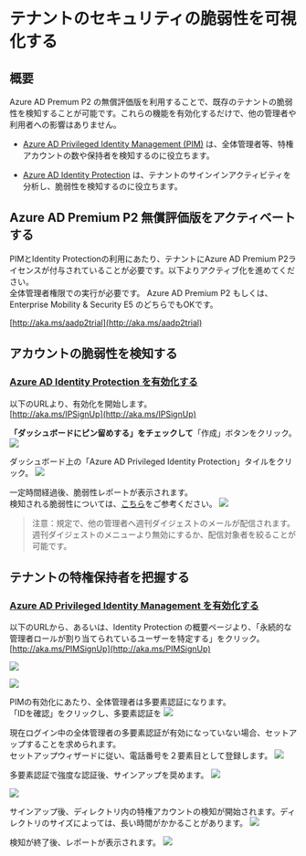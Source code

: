 # テナントのセキュリティの脆弱性を可視化する

## 概要
Azure AD Premum P2 の無償評価版を利用することで、既存のテナントの脆弱性を検知することが可能です。これらの機能を有効化するだけで、他の管理者や利用者への影響はありません。

* [Azure AD Privileged Identity Management (PIM)](https://docs.microsoft.com/ja-jp/azure/active-directory/active-directory-privileged-identity-management-configure) は、全体管理者等、特権アカウントの数や保持者を検知するのに役立ちます。  

* [Azure AD Identity Protection](https://docs.microsoft.com/ja-jp/azure/active-directory/active-directory-identityprotection) は、テナントのサインインアクティビティを分析し、脆弱性を検知するのに役立ちます。  


## Azure AD Premium P2 無償評価版をアクティベートする
PIMとIdentity Protectionの利用にあたり、テナントにAzure AD Premium P2ライセンスが付与されていることが必要です。以下よりアクティブ化を進めてください。  
全体管理者権限での実行が必要です。
Azure AD Premium P2 もしくは、Enterprise Mobility & Security E5 のどちらでもOKです。

[http://aka.ms/aadp2trial](http://aka.ms/aadp2trial)

## アカウントの脆弱性を検知する
### [Azure AD Identity Protection を有効化する](https://docs.microsoft.com/ja-jp/azure/active-directory/active-directory-identityprotection-enable)

以下のURLより、有効化を開始します。  
[http://aka.ms/IPSignUp](http://aka.ms/IPSignUp)

**「ダッシュボードにピン留めする」をチェックして**「作成」ボタンをクリック。
![](img/2017-11-20-16-10-16.png)

ダッシュボード上の「Azure AD Privileged Identity Protection」タイルをクリック。
![](img/2017-11-20-16-12-12.png)

一定時間経過後、脆弱性レポートが表示されます。  
検知される脆弱性については、[こちら](https://docs.microsoft.com/ja-jp/azure/active-directory/active-directory-identityprotection-vulnerabilities)をご参考ください。
![](img/2017-11-20-16-15-10.png)

> 注意：規定で、他の管理者へ週刊ダイジェストのメールが配信されます。週刊ダイジェストのメニューより無効にするか、配信対象者を絞ることが可能です。  

   
## テナントの特権保持者を把握する
### [Azure AD Privileged Identity Management を有効化する](https://docs.microsoft.com/ja-jp/azure/active-directory/active-directory-privileged-identity-management-configure#enable-privileged-identity-management-for-your-directory)

以下のURLから、あるいは、Identity Protection の概要ページより、「永続的な管理者ロールが割り当てられているユーザーを特定する」をクリック。  
[http://aka.ms/PIMSignUp](http://aka.ms/PIMSignUp)

![](img/2017-11-20-16-32-28.png)

![](img/2017-11-20-16-33-54.png)

PIMの有効化にあたり、全体管理者は多要素認証になります。  
「IDを確認」をクリックし、多要素認証を
![](img/2017-11-20-16-36-08.png)

現在ログイン中の全体管理者の多要素認証が有効になっていない場合、セットアップすることを求められます。  
セットアップウィザードに従い、電話番号を２要素目として登録します。
![](img/2017-11-20-16-42-37.png)

多要素認証で強度な認証後、サインアップを奨めます。
![](img/2017-11-20-16-44-37.png)

![](img/2017-11-20-16-45-15.png)

サインアップ後、ディレクトリ内の特権アカウントの検知が開始されます。ディレクトリのサイズによっては、長い時間がかかることがあります。
![](img/2017-11-20-16-46-00.png)

検知が終了後、レポートが表示されます。
![](img/2017-11-20-16-47-35.png)